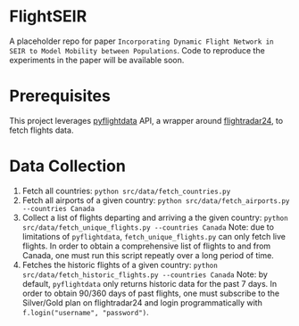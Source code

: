 # FlightSEIR

A placeholder repo for paper `Incorporating Dynamic Flight Network in SEIR to Model Mobility between Populations`. Code to reproduce the experiments in the paper will be available soon.

# Prerequisites

This project leverages [pyflightdata](https://pyflightdata.readthedocs.io/en/latest/pyflightdata.html) API, a wrapper around [flightradar24](https://www.flightradar24.com/), to fetch flights data.

# Data Collection

1. Fetch all countries: `python src/data/fetch_countries.py`
2. Fetch all airports of a given country: `python src/data/fetch_airports.py --countries Canada`
3. Collect a list of flights departing and arriving a the given country: `python src/data/fetch_unique_flights.py --countries Canada`
Note: due to limitations of `pyflightdata`, `fetch_unique_flights.py` can only fetch live flights. In order to obtain a comprehensive list of flights to and from Canada, one must run this script repeatly over a long period of time.
4. Fetches the historic flights of a given country: `python src/data/fetch_historic_flights.py --countries Canada`
Note: by default, `pyflightdata` only returns historic data for the past 7 days. In order to obtain 90/360 days of past flights, one must subscribe to the Silver/Gold plan on flightradar24 and login programmatically with `f.login("username", "password")`.